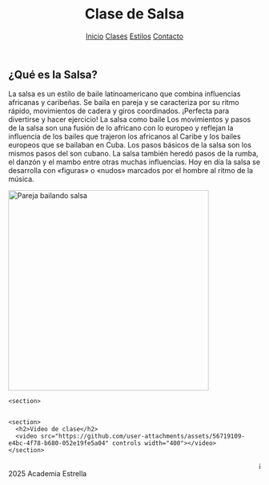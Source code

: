 <html lang="es">
<head>
  <meta charset="UTF-8">
  <link rel="stylesheet" href="css/estilos.css">
</head>
<body>
  <header>
    <h1>Clase de Salsa</h1>
    <nav>
      <a href="https://nevarez007.github.io/Danza/index.html">Inicio</a>
      <a href="https://nevarez007.github.io/clase/">Clases</a>
      <a href="https://nevarez007.github.io/Informaci-n/">Estilos</a>
      <a href="https://nevarez007.github.io/contacto/">Contacto</a>
    </nav>
  </header>

  <main>
    <section>
      <h2>¿Qué es la Salsa?</h2>
      <p>La salsa es un estilo de baile latinoamericano que combina influencias africanas y caribeñas. Se baila en pareja y se caracteriza por su ritmo rápido, movimientos de cadera y giros coordinados. ¡Perfecta para divertirse y hacer ejercicio!
      La salsa como baile
Los movimientos y pasos de la salsa son una fusión de lo africano con lo europeo y reflejan la influencia de los bailes que trajeron los africanos al Caribe y los bailes europeos que se bailaban en Cuba. Los pasos básicos de la salsa son los mismos pasos del son cubano. La salsa también heredó pasos de la rumba, el danzón y el mambo entre otras muchas influencias. Hoy en día la salsa se desarrolla con «figuras» o «nudos» marcados por el hombre al ritmo de la música.</p>
      <img src="https://blogger.googleusercontent.com/img/b/R29vZ2xl/AVvXsEjFRDmMZABkCdFMPOiPLHOiWwUe4tfOcJNLfDLJI-vDP79aS3DlTYiikJh32YvWfmPX57-B17-1zWakl9-yaqpwOVNIGqryWUANCagZtQJR_B_MVkwETQ55VwzDApiMAbLEusXePIAeGfWV/s1600/salsa.jpg" alt="Pareja bailando salsa" width="400">
    </section>

    <section>


    <section>
      <h2>Video de clase</h2>
      <video src="https://github.com/user-attachments/assets/56719109-e4bc-4f78-b680-052e19fe5a04" controls width="400"></video>
    </section>


  <footer>
    <marquee>¡Siente el sabor caribeño y diviértete bailando Salsa!</marquee>
     2025 Academia Estrella
  </footer>
